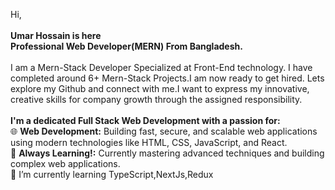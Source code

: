 Hi,
<br/>
<br/>
**Umar Hossain is here**
<br/>
**Professional Web Developer(MERN) From Bangladesh.**
<br/>
<br/>
I am a Mern-Stack Developer Specialized at Front-End technology. I have completed around 6+ Mern-Stack Projects.I am now ready to get hired. Lets explore my Github and connect with me.I want to express my innovative, creative skills for company growth through the assigned responsibility.
<br/>
<br/>
**I'm a dedicated Full Stack Web Development with a passion for:**
<br/>
🌐 **Web Development:** Building fast, secure, and scalable web applications using modern technologies like HTML, CSS, JavaScript, and React.
<br/>
🔎 **Always Learning!:** Currently mastering advanced techniques and building complex web applications.
<br/>
🌱 I’m currently learning TypeScript,NextJs,Redux
<br/>
<br/>
